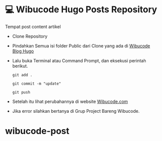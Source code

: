 # 💻 Wibucode Hugo Posts Repository
Tempat post content artikel

* Clone Repository
* Pindahkan Semua isi folder Public dari Clone yang ada di [Wibucode Blog Hugo](https://github.com/wibucode-dev/wibucode-blog-hugo)
* Lalu buka Terminal atau Command Prompt, dan eksekusi perintah berikut.

  `git add .`  
  
  `git commit -m "update"`
  
  `git push`
  
* Setelah itu lihat perubahannya di website [Wibucode.com](https://wibucode.com)
* Jika error silahkan bertanya di Grup Project Bareng Wibucode.
# wibucode-post
